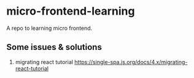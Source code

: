 # micro-frontend-learning

A repo to learning micro frontend.

## Some issues & solutions

1. migrating react tutorial
https://single-spa.js.org/docs/4.x/migrating-react-tutorial
